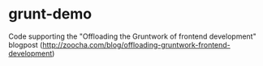 grunt-demo
==========

Code supporting the "Offloading the Gruntwork of frontend development" blogpost (http://zoocha.com/blog/offloading-gruntwork-frontend-development) 
